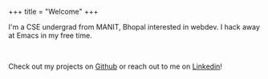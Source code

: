 +++
title = "Welcome"
+++

I'm a CSE undergrad from MANIT, Bhopal interested in webdev. I hack away at Emacs in my free time.

<br />

Check out my projects on [Github](https://github.com/seshaljain) or reach out to me on [Linkedin](https://linkedin.com/in/seshaljain/)!
